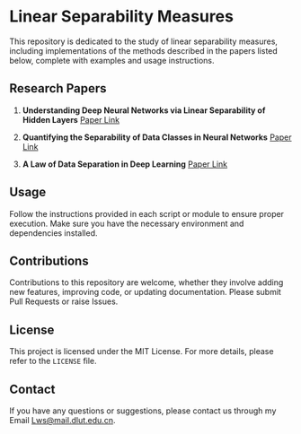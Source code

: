 # Linear Separability Measures

This repository is dedicated to the study of linear separability measures, including implementations of the methods described in the papers listed below, complete with examples and usage instructions.

## Research Papers

1. **Understanding Deep Neural Networks via Linear Separability of Hidden Layers**  [Paper Link](https://arxiv.org/abs/2307.13962)

2. **Quantifying the Separability of Data Classes in Neural Networks**  [Paper Link](https://www.sciencedirect.com/science/article/pii/S0893608021001234)

3. **A Law of Data Separation in Deep Learning**  [Paper Link](https://www.pnas.org/doi/full/10.1073/pnas.2221704120)

## Usage

Follow the instructions provided in each script or module to ensure proper execution. Make sure you have the necessary environment and dependencies installed.

## Contributions

Contributions to this repository are welcome, whether they involve adding new features, improving code, or updating documentation. Please submit Pull Requests or raise Issues.

## License

This project is licensed under the MIT License. For more details, please refer to the `LICENSE` file.

## Contact

If you have any questions or suggestions, please contact us through my Email Lws@mail.dlut.edu.cn.


